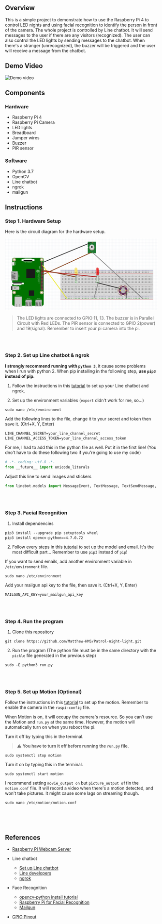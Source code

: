 ## Overview

This is a simple project to demonstrate how to use the Raspberry Pi 4 to control LED nights and using facial recognition to identify the person in front of the camera. The whole project is controlled by Line chatbot. It will send messages to the user if there are any visitors (recognized). The user can also control the LED lights by sending messages to the chatbot. When there's a stranger (unrecognized), the buzzer will be triggered and the user will receive a message from the chatbot. 

## Demo Video

![Demo video]()

## Components
### Hardware

- Raspberry Pi 4
- Raspberry Pi Camera
- LED lights
- Breadboard
- Jumper wires
- Buzzer
- PIR sensor


### Software

- Python 3.7
- OpenCV
- Line chatbot
- ngrok
- mailgun

## Instructions

### Step 1. Hardware Setup

Here is the circuit diagram for the hardware setup.

![circuit diagram](https://github.com/Matthew-HMS/Patrol-night-light/blob/main/readme_img/circuit.png)

> The LED lights are connected to GPIO 11, 13. The buzzer is in Parallel Circuit with Red LEDs. The PIR sensor is connected to GPIO 2(power) and 19(signal). Remember to insert your pi camera into the pi.

\
<br>

### Step 2. Set up Line chatbot & ngrok

**I strongly recommend running with `python 3`**, it cause some problems when I run with python 2. When pip installing in the following step, **use `pip3` instead of pip**.

1. Follow the instructions in this [tutorial](https://hackmd.io/@Xiugapurin/S1siaZwht) to set up your Line chatbot and ngrok.

2. Set up the environment variables (`export` didn't work for me, so...)
```shell
sudo nano /etc/environment
```
Add the following lines to the file, change it to your secret and token then save it. (Ctrl+X, Y, Enter)
```shell
LINE_CHANNEL_SECRET=your_line_channel_secret
LINE_CHANNEL_ACCESS_TOKEN=your_line_channel_access_token
```
For me, I had to add this in the python file as well. Put it in the first line! (You dno't have to do these following two if you're going to use my code)
```python
# -*- coding: utf-8 -*-
from __future__ import unicode_literals
```
Adjust this line to send images and stickers
```python
from linebot.models import MessageEvent, TextMessage, TextSendMessage, ImageMessage, StickerSendMessage, ImageSendMessage
```  

\
<br>

### Step 3. Facial Recognition

1. Install dependencies
```shell
pip3 install --upgrade pip setuptools wheel
pip3 install opencv-python==4.7.0.72
```

2. Follow every steps in this [tutorial](https://www.tomshardware.com/how-to/raspberry-pi-facial-recognition#:~:text=Part%201%3A%20Install%20Dependencies%20for%20Raspberry%20Pi%20Facial,5.%20Install%20face_recognition.%20...%206%206.%20Install%20imutils) to set up the model and email. It's the most difficult part... Remember to use `pip3` instead of `pip`! 

If you want to send emails, add another environment variable in `/etc/environment` file.
```shell
sudo nano /etc/environment
```
Add your mailgun api key to the file, then save it. (Ctrl+X, Y, Enter)
```shell
MAILGUN_API_KEY=your_mailgun_api_key
```

\
<br>

### Step 4. Run the program

1. Clone this repository
```shell
git clone https://github.com/Matthew-HMS/Patrol-night-light.git
```

2. Run the program (The python file must be in the same directory with the `pickle` file generated in the previous step)
```shell
sudo -E python3 run.py
```

\
<br>

### Step 5. Set up Motion (Optional)

Follow the instructions in this [tutorial](https://pimylifeup.com/raspberry-pi-webcam-server/) to set up the motion. Remember to enable the camera in the `raspi-config` file.

When Motion is on, it will occupy the camera's resource. So you can't use the Motion and `run.py` at the same time. However, the motion will automatically turn on when you reboot the pi.

Turn it off by typing this in the terminal.
>⚠️ **You have to turn it off before running the `run.py` file.**
```shell
sudo systemctl stop motion
```

Turn it on by typing this in the terminal.
```shell
sudo systemctl start motion
```

I recommend setting `movie_output on` but `picture_output off`in the `motion.conf` file. It will record a video when there's a motion detected, and won't take pictures. It might cause some lags on streaming though.
```shell
sudo nano /etc/motion/motion.conf
```

\
\
<br>

## References

- [Raspberry Pi Webcam Server](https://pimylifeup.com/raspberry-pi-webcam-server/)
- Line chatbot
    - [Set up Line chatbot](https://hackmd.io/@Xiugapurin/S1siaZwht)
    - [Line developers](https://developers.line.biz/en/)
    - [ngrok](https://ngrok.com/)

- Face Recognition
    - [opencv-python install tutorial](https://raspberrytips.com/install-opencv-on-raspberry-pi/)
    - [Raspberry Pi for Facial Recognition](https://www.tomshardware.com/how-to/raspberry-pi-facial-recognition#:~:text=Part%201%3A%20Install%20Dependencies%20for%20Raspberry%20Pi%20Facial,5.%20Install%20face_recognition.%20...%206%206.%20Install%20imutils)
    - [Mailgun](https://www.mailgun.com/)

- [GPIO Pinout](https://pinout.xyz/)



